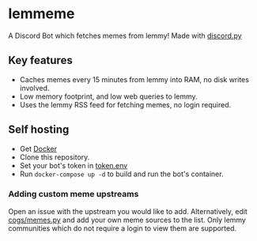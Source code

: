 # lemmeme
A Discord Bot which fetches memes from lemmy! Made with [discord.py](https://github.com/Rapptz/discord.py)

## Key features
- Caches memes every 15 minutes from lemmy into RAM, no disk writes involved.
- Low memory footprint, and low web queries to lemmy.
- Uses the lemmy RSS feed for fetching memes, no login required.

## Self hosting
- Get [Docker](https://www.docker.com/)
- Clone this repository.
- Set your bot's token in [token.env](/token.env)
- Run `docker-compose up -d` to build and run the bot's container.

### Adding custom meme upstreams
Open an issue with the upstream you would like to add. Alternatively, edit [cogs/memes.py](cogs/memes.py) and add your own meme sources to the list.
Only lemmy communities which do not require a login to view them are supported.
